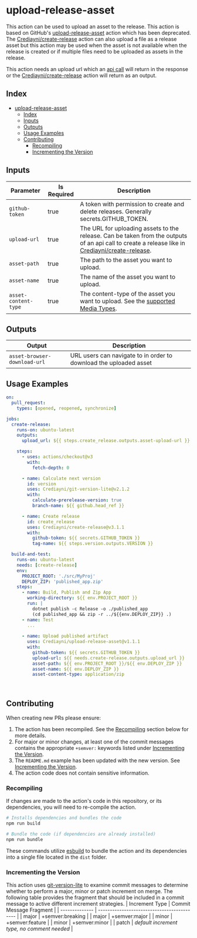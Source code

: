 # upload-release-asset

This action can be used to upload an asset to the release.  This action is based on GitHub's [upload-release-asset] action which has been deprecated.  The [Crediayni/create-release] action can also upload a file as a release asset but this action may be used when the asset is not available when the release is created or if multiple files need to be uploaded as assets in the release.

This action needs an upload url which an [api call] will return in the response or the [Crediayni/create-release] action will return as an output.

## Index

- [upload-release-asset](#upload-release-asset)
  - [Index](#index)
  - [Inputs](#inputs)
  - [Outputs](#outputs)
  - [Usage Examples](#usage-examples)
  - [Contributing](#contributing)
    - [Recompiling](#recompiling)
    - [Incrementing the Version](#incrementing-the-version)
   
## Inputs
| Parameter            | Is Required | Description                                                                                                                                        |
| -------------------- | ----------- | -------------------------------------------------------------------------------------------------------------------------------------------------- |
| `github-token`       | true        | A token with permission to create and delete releases.  Generally secrets.GITHUB_TOKEN.                                                            |
| `upload-url`         | true        | The URL for uploading assets to the release.  Can be taken from the outputs of an api call to create a release like in [Crediayni/create-release]. |
| `asset-path`         | true        | The path to the asset you want to upload.                                                                                                          |
| `asset-name`         | true        | The name of the asset you want to upload.                                                                                                          |
| `asset-content-type` | true        | The content-type of the asset you want to upload. See the [supported Media Types].                                                                 |

## Outputs
| Output                       | Description                                                       |
| ---------------------------- | ----------------------------------------------------------------- |
| `asset-browser-download-url` | URL users can navigate to in order to download the uploaded asset |

## Usage Examples

```yml
on: 
  pull_request:
    types: [opened, reopened, synchronize]

jobs:
  create-release:
    runs-on: ubuntu-latest
    outputs:
      upload_url: ${{ steps.create_release.outputs.asset-upload-url }}

    steps:
      - uses: actions/checkout@v3
        with: 
          fetch-depth: 0

      - name: Calculate next version
        id: version
        uses: Crediayni/git-version-lite@v2.1.2
        with:
          calculate-prerelease-version: true
          branch-name: ${{ github.head_ref }}

      - name: Create release
        id: create_release
        uses: Crediayni/create-release@v3.1.1
        with:
          github-token: ${{ secrets.GITHUB_TOKEN }}
          tag-name: ${{ steps.version.outputs.VERSION }}

  build-and-test:
    runs-on: ubuntu-latest
    needs: [create-release]
    env:
      PROJECT_ROOT: './src/MyProj'
      DEPLOY_ZIP: 'published_app.zip'
    steps:
      - name: Build, Publish and Zip App
        working-directory: ${{ env.PROJECT_ROOT }}
        run: |
          dotnet publish -c Release -o ./published_app 
          (cd published_app && zip -r ../${{env.DEPLOY_ZIP}} .)
      - name: Test
        ...
      
      - name: Upload published artifact
        uses: Crediayni/upload-release-asset@v1.1.1
        with: 
          github-token: ${{ secrets.GITHUB_TOKEN }}
          upload-url: ${{ needs.create-release.outputs.upload_url }}
          asset-path: ${{ env.PROJECT_ROOT }}/${{ env.DEPLOY_ZIP }}
          asset-name: ${{ env.DEPLOY_ZIP }}
          asset-content-type: application/zip
          
      

```

## Contributing

When creating new PRs please ensure:
1. The action has been recompiled.  See the [Recompiling](#recompiling) section below for more details.
2. For major or minor changes, at least one of the commit messages contains the appropriate `+semver:` keywords listed under [Incrementing the Version](#incrementing-the-version).
3. The `README.md` example has been updated with the new version.  See [Incrementing the Version](#incrementing-the-version).
4. The action code does not contain sensitive information.

### Recompiling

If changes are made to the action's code in this repository, or its dependencies, you will need to re-compile the action.

```sh
# Installs dependencies and bundles the code
npm run build

# Bundle the code (if dependencies are already installed)
npm run bundle
```

These commands utilize [esbuild](https://esbuild.github.io/getting-started/#bundling-for-node) to bundle the action and
its dependencies into a single file located in the `dist` folder.

### Incrementing the Version

This action uses [git-version-lite] to examine commit messages to determine whether to perform a major, minor or patch increment on merge.  The following table provides the fragment that should be included in a commit message to active different increment strategies.
| Increment Type | Commit Message Fragment                     |
| -------------- | ------------------------------------------- |
| major          | +semver:breaking                            |
| major          | +semver:major                               |
| minor          | +semver:feature                             |
| minor          | +semver:minor                               |
| patch          | *default increment type, no comment needed* |

[git-version-lite]: https://github.com/Crediayni/git-version-lite
[upload-release-asset]: https://github.com/actions/upload-release-asset
[Crediayni/create-release]: https://github.com/Crediayni/create-release
[api call]: https://docs.github.com/en/rest/reference/repos#create-a-release
[supported Media Types]: https://www.iana.org/assignments/media-types/media-types.xhtml